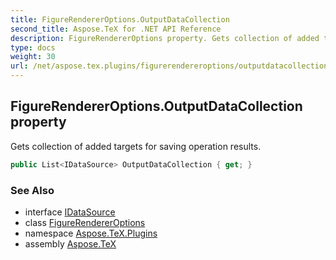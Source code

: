 ```yaml
---
title: FigureRendererOptions.OutputDataCollection
second_title: Aspose.TeX for .NET API Reference
description: FigureRendererOptions property. Gets collection of added targets for saving operation results
type: docs
weight: 30
url: /net/aspose.tex.plugins/figurerendereroptions/outputdatacollection/
---
```

## FigureRendererOptions.OutputDataCollection property

Gets collection of added targets for saving operation results.

```csharp
public List<IDataSource> OutputDataCollection { get; }
```

### See Also

* interface [IDataSource](../../idatasource/)
* class [FigureRendererOptions](../)
* namespace [Aspose.TeX.Plugins](../../figurerendereroptions/)
* assembly [Aspose.TeX](../../../)



